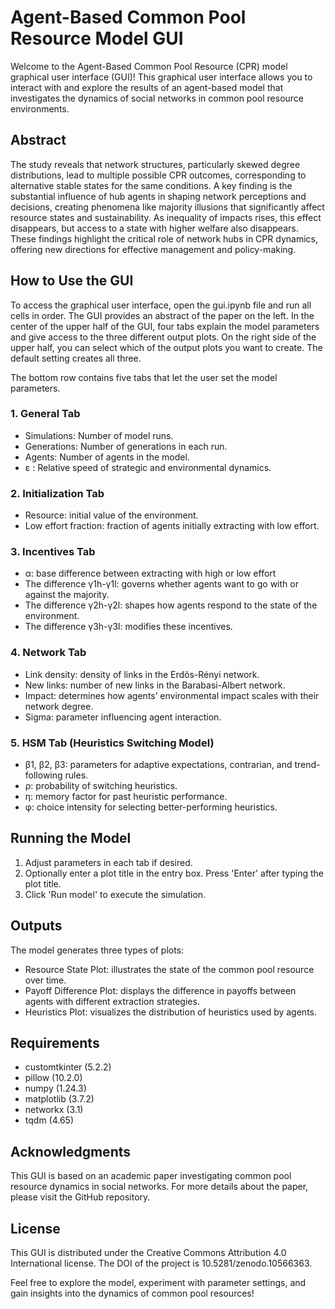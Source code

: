 # Agent-Based Common Pool Resource Model GUI

Welcome to the Agent-Based Common Pool Resource (CPR) model graphical user interface (GUI)! This graphical user interface allows you to interact with and explore the results of an agent-based model that investigates the dynamics of social networks in common pool resource environments.

## Abstract

The study reveals that network structures, particularly skewed degree distributions, lead to multiple possible CPR outcomes, corresponding to alternative stable states for the same conditions. A key finding is the substantial influence of hub agents in shaping network perceptions and decisions, creating phenomena like majority illusions that significantly affect resource states and sustainability. As inequality of impacts rises, this effect disappears, but access to a state with higher welfare also disappears. These findings highlight the critical role of network hubs in CPR dynamics, offering new directions for effective management and policy-making.

## How to Use the GUI

To access the graphical user interface, open the gui.ipynb file and run all cells in order. The GUI provides an abstract of the paper on the left. In the center of the upper half of the GUI, four tabs explain the model parameters and give access to the three different output plots. On the right side of the upper half, you can select which of the output plots you want to create. The default setting creates all three. 

The bottom row contains five tabs that let the user set the model parameters. 

### 1. General Tab
-	Simulations: Number of model runs.
-	Generations: Number of generations in each run.
-	Agents: Number of agents in the model.
-	ε : Relative speed of strategic and environmental dynamics.

### 2. Initialization Tab
-	Resource: initial value of the environment.
-	Low effort fraction: fraction of agents initially extracting with low effort.

### 3. Incentives Tab
-	&alpha;: base difference between extracting with high or low effort
-	The difference &gamma;1h-&gamma;1l: governs whether agents want to go with or against the majority.
-	The difference &gamma;2h-&gamma;2l: shapes how agents respond to the state of the environment.
-	The difference &gamma;3h-&gamma;3l: modifies these incentives.

### 4. Network Tab
- Link density: density of links in the Erdös-Rényi network.
-	New links: number of new links in the Barabasi-Albert network.
-	Impact: determines how agents’ environmental impact scales with their network degree.
-	Sigma: parameter influencing agent interaction.

### 5. HSM Tab (Heuristics Switching Model)
-	&beta;1, &beta;2, &beta;3: parameters for adaptive expectations, contrarian, and trend-following rules.
-	&rho;: probability of switching heuristics.
-	&eta;: memory factor for past heuristic performance.
-	&phi;: choice intensity for selecting better-performing heuristics.

## Running the Model

1.	Adjust parameters in each tab if desired.
2.	Optionally enter a plot title in the entry box. Press 'Enter' after typing the plot title.
3.	Click 'Run model' to execute the simulation.

## Outputs

The model generates three types of plots:
-	Resource State Plot: illustrates the state of the common pool resource over time.
-	Payoff Difference Plot: displays the difference in payoffs between agents with different extraction strategies.
-	Heuristics Plot: visualizes the distribution of heuristics used by agents.

## Requirements

-	customtkinter (5.2.2)
-	pillow (10.2.0)
-	numpy (1.24.3)
-	matplotlib (3.7.2)
-	networkx (3.1)
-	tqdm (4.65)

## Acknowledgments

This GUI is based on an academic paper investigating common pool resource dynamics in social networks. For more details about the paper, please visit the GitHub repository.

## License

This GUI is distributed under the Creative Commons Attribution 4.0 International license.
The DOI of the project is 10.5281/zenodo.10566363. 

Feel free to explore the model, experiment with parameter settings, and gain insights into the dynamics of common pool resources!
